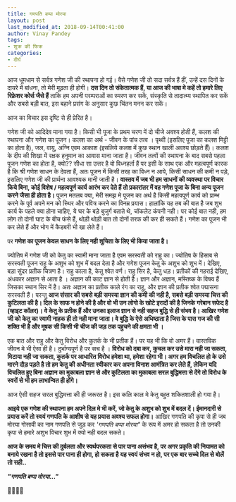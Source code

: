 ```yaml
---
title: गणपति बप्पा मोरया
layout: post
last_modified_at: 2018-09-14T00:41:00
author: Vinay Pandey
tags:
- शुक्र की फिक्र
categories:
- दीर्घ
---
```

आज धूमधाम से सर्वत्र गणेश जी की स्थापना हो गई। वैसे गणेश जी तो सदा सर्वत्र हैं हीं, उन्हें दस दिनों के दायरे में बांधना, तो मेरी मूढ़ता ही होगी। **दस दिन तो संकेतात्मक हैं, या आज की भाषा मे कहें तो हमारे लिए रिफ्रेशर कोर्स जैसे हैं** ताकि हम अपनी परम्पराओं का स्मरण कर सकें, संस्कृति से तादात्म्य स्थापित कर सकें और सबसे बड़ी बात, इस बहाने प्रसंग के अनुसार कुछ चिंतन मनन कर सकें। 

आज का विचार इस दृष्टि से ही प्रेरित है।

गणेश जी को आदिदेव माना गया है। किसी भी पूजा के प्रथम चरण में दो चीजे अवश्य होती हैं, कलश की स्थापना और गणेश का पूजन। कलश का अर्थ - जीवन के पांच तत्व । पृथ्वी (इसलिए पूजा का कलश मिट्टी का होता है), जल, वायु, अग्नि एवम आकाश (इसलिये कलश में कुछ स्थान खाली अवश्य छोड़ते हैँ)। कलश के दीप की शिखा में रक्षक हनुमान का आवास माना जाता है।  जीवन तत्वों की स्थापना के बाद सबसे पहला पूजन गणेश का  होता है, क्यो?? सीधा सा उत्तर है वो विध्नहर्ता हैं पर इसी के साथ एक और महत्वपूर्ण कारक है कि श्री गणेश साधन के देवता हैं, अतः पूजन में किसी तरह का विध्न न आये, किसी साधन की कमी न पड़े, इसलिए गणेश जी की प्रार्थना आवश्यक मानी जाती है। **वास्तव में जब भी हम साधनों की व्यवस्था पर विचार किये बिना, कोई विशेष / महत्वपूर्ण कार्य आरंभ कर देते हैं तो प्रकारांतर में वह गणेश पूजा के बिना अन्य पूजन करने जैसा ही होता है।** पूजन मतलब क्या, मेरी समझ मे पूजन का अर्थ है किसी महत्वपूर्ण कार्य को प्राम्भ करने के पूर्व अपने मन को स्थिर और पवित्र करने का विनम्र प्रयास। हालांकि यह तब की बात है जब शुभ कार्य के पहले क्या होना चाहिए, ये घर के बड़े बुजुर्ग बताते थे, चॉकलेट कंपनी नही। पर कोई बात नही, हम लोग तो दोनों घाट के बीच फंसे हैं, थोड़ी थोड़ी बात तो दोनों तरफ की कर ही सकते हैं। गणेश का पूजन भी कर लेते हैं और भोग में कैडबरी भी खा लेते हैं। 

पर **गणेश का पूजन केवल साधन के लिए नही शुचिता के लिए भी किया जाता है।** 

ज्योतिष में गणेश जी को केतु का स्वामी माना जाता है एवम सरस्वती को राहु का। ज्योतिष के हिसाब से सरस्वती पूजन राहु के अशुभ को शुभ में बदल देता है और गणेश पूजन केतु के अशुभ को शुभ में।   देखिए, बड़ा सुंदर प्रतीक चित्रण है। राहु काला है, केतु श्वेत वर्ण। राहु सिर है, केतु धड़। प्रतीकों की गहराई देखिए, अंधकार अज्ञान से आता है । अज्ञान की काट ज्ञान से होती है। ज्ञान और अज्ञान, मस्तिष्क के विषय हैं जिसका स्थान सिर में है। अतः अज्ञान का प्रतीक काले रंग का राहु, और  ज्ञान की प्रतीक श्वेत पद्मासना सरस्वती हैं।
परन्तु **आज संसार की सबसे बड़ी समस्या ज्ञान की कमी की नही है, सबसे बड़ी समस्या चित्त की कुटिलता की है। दिल के साफ न होने की है और वो भी उन लोगो के खोटे इरादों की है जिनके गरेबान सफेद है (व्हाइट कॉलर)। वे केतु के प्रतीक हैं और उनका इलाज ज्ञान से नही सहज बुद्धि से ही संभव है। आखिर गणेश जी को केतु का स्वामी नाहक ही तो नही माना जाता। वे बुद्धि के ऐसे अधिष्ठाता है जिस के पास गज की सी शक्ति भी है और मूषक सी किसी भी चीज की जड़ तक पहुचने की क्षमता भी ।**

एक बात और राहु और केतु विरोध और कुतर्क के भी प्रतीक हैं। पर यह भी कि वो अमर हैं।  वास्तविक जीवन मे भी ऐसा ही है।  दुर्भाग्यपूर्ण है पर सच है । **विरोध को दबा कर, कुचल कर उसे मारा नही जा सकता, मिटाया नही जा सकता, कुतर्क पर आधारित विरोध हमेशा था, हमेशा रहेगा भी। अगर हम विचलित हो के उसे मारने दौड़ पड़ते है तो हम केतु की अधीनता स्वीकार कर अपना विनाश आमंत्रित कर लेते हैं, लेकिन यदि विचलित हुए बिना अज्ञान का मुकाबला ज्ञान से और कुटिलता का मुकाबला सरल बुद्धिमत्ता से देंगे तो विरोध के स्वरों से भी हम लाभान्वित ही होंगे।** 

आज ऐसी सहज सरल बुद्धिमत्ता की ही जरूरत है। इस कलि काल मे केतु बहुत शकितशाली हो गया है। 

**आइये एक गणेश की स्थापना हम अपने दिल मे भी करें, जो केतु के अशुभ को शुभ में बदल दें। ईमानदारी से प्रयास करें तो स्वयं गणपति के आशीष से यह प्रयास अवश्य सफल होगा।** आखिर गणपति की कृपा से ही जब मोरया गोसावी का नाम गणपति से जुड़ कर *'गणपति बप्पा मोरया"* के रूप में अमर हो सकता है तो उनकी कृपा से हमारे अशुभ विचार शुभ में क्यो नही बदल सकते। 

**आज के समय मे चित्त की दुर्बलता और स्वर्थपरकता से पार पाना असंभव है, पर अगर प्रकृति की नियामत को बनाये रखना है तो इससे पार पाना ही होगा, हो सकता है यह स्वयं संभव न हो, पर एक बार सच्चे दिल से बोलें तो सही..**

***"गणपति बप्पा मोरया..."***

🙏🌷🌷🙏


